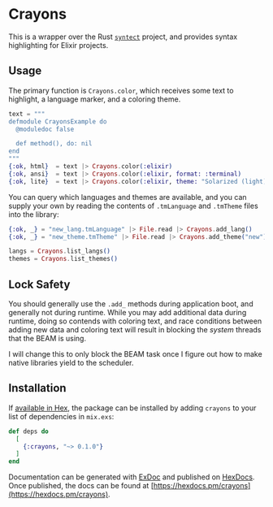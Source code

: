 # Crayons

This is a wrapper over the Rust [`syntect`] project, and provides syntax
highlighting for Elixir projects.

## Usage

The primary function is `Crayons.color`, which receives some text to highlight,
a language marker, and a coloring theme.

```elixir
text = """
defmodule CrayonsExample do
  @moduledoc false

  def method(), do: nil
end
"""
{:ok, html}  = text |> Crayons.color(:elixir)
{:ok, ansi}  = text |> Crayons.color(:elixir, format: :terminal)
{:ok, lite}  = text |> Crayons.color(:elixir, theme: "Solarized (light)")
```

You can query which languages and themes are available, and you can supply your
own by reading the contents of `.tmLanguage` and `.tmTheme` files into the
library:

```elixir
{:ok, _} = "new_lang.tmLanguage" |> File.read |> Crayons.add_lang()
{:ok, _} = "new_theme.tmTheme" |> File.read |> Crayons.add_theme("new")

langs = Crayons.list_langs()
themes = Crayons.list_themes()
```

## Lock Safety

You should generally use the `.add_` methods during application boot, and
generally not during runtime. While you may add additional data during runtime,
doing so contends with coloring text, and race conditions between adding new
data and coloring text will result in blocking the *system* threads that the
BEAM is using.

I will change this to only block the BEAM task once I figure out how to make
native libraries yield to the scheduler.

## Installation

If [available in Hex](https://hex.pm/docs/publish), the package can be installed
by adding `crayons` to your list of dependencies in `mix.exs`:

```elixir
def deps do
  [
    {:crayons, "~> 0.1.0"}
  ]
end
```

Documentation can be generated with [ExDoc](https://github.com/elixir-lang/ex_doc)
and published on [HexDocs](https://hexdocs.pm). Once published, the docs can
be found at [https://hexdocs.pm/crayons](https://hexdocs.pm/crayons).

[`syntect`]: https://crates.io/crates/syntect
